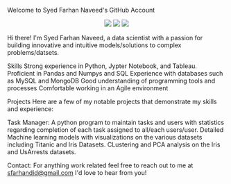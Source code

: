 Welcome to Syed Farhan Naveed's GitHub Account
<p align="center">
  <img src="https://img.shields.io/badge/Languages-Java%2CPython%2CJavaScript-yellowgreen" />
  <img src="https://img.shields.io/badge/Web%20Frameworks-Angular%2CReact%2CVue.js-blue" />
  <img src="https://img.shields.io/badge/Database-MySQL%2CMongoDB-red" />
</p>
Hi there! I'm Syed Farhan Naveed, a data scientist with a passion for building innovative and intuitive models/solutions to complex problems/datsets.

Skills
Strong experience in Python, Jypter Notebook, and Tableau.
Proficient in Pandas and Numpys and SQL
Experience with databases such as MySQL and MongoDB
Good understanding of programming tools and processes
Comfortable working in an Agile environment

Projects
Here are a few of my notable projects that demonstrate my skills and experience:

Task Manager: A python program to maintain tasks and users with statistics regarding completion of each task assigned to all/each users/user.
Detailed Machine learning models with visualizations on the various datasets including Titanic and Iris Datasets.
CLustering and PCA analysis on the Iris and UsArrests datasets.


Contact:
For anything work related feel free to reach out to me at sfarhandid@gmail.com I'd love to hear from you!
